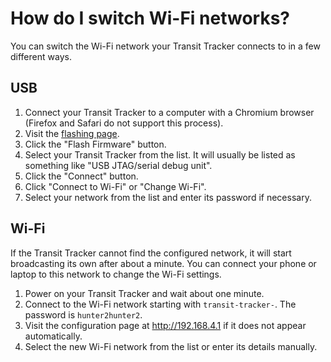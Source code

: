 # How do I switch Wi-Fi networks?

You can switch the Wi-Fi network your Transit Tracker connects to in a few different ways.

## USB

1. Connect your Transit Tracker to a computer with a Chromium browser (Firefox and Safari do not support this process).
2. Visit the [flashing page](https://countdown-config.horner.tj/flash).
3. Click the "Flash Firmware" button.
4. Select your Transit Tracker from the list. It will usually be listed as something like "USB JTAG/serial debug unit".
5. Click the "Connect" button.
6. Click "Connect to Wi-Fi" or "Change Wi-Fi".
7. Select your network from the list and enter its password if necessary.

## Wi-Fi

If the Transit Tracker cannot find the configured network, it will start broadcasting its own after about a minute. You can connect your phone or laptop to this network to change the Wi-Fi settings.

1. Power on your Transit Tracker and wait about one minute.
2. Connect to the Wi-Fi network starting with `transit-tracker-`. The password is `hunter2hunter2`.
3. Visit the configuration page at http://192.168.4.1 if it does not appear automatically.
4. Select the new Wi-Fi network from the list or enter its details manually.
